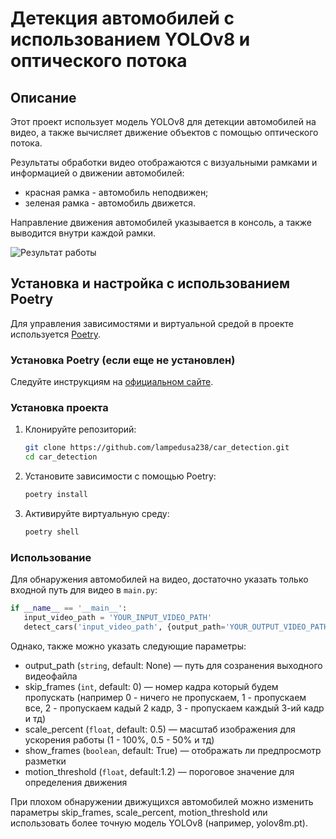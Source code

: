 # Детекция автомобилей с использованием YOLOv8 и оптического потока

## Описание
Этот проект использует модель YOLOv8 для детекции автомобилей на видео, а также вычисляет движение объектов с помощью оптического потока. 

Результаты обработки видео отображаются с визуальными рамками и информацией о движении автомобилей:
- красная рамка - автомобиль неподвижен;
- зеленая рамка - автомобиль движется.

Направление движения автомобилей указывается в консоль, а также выводится внутри каждой рамки.

![Результат работы](data/gif/output_demo.gif)

## Установка и настройка с использованием Poetry

Для управления зависимостями и виртуальной средой в проекте используется [Poetry](https://python-poetry.org/).

### Установка Poetry (если еще не установлен)

Следуйте инструкциям на [официальном сайте](https://python-poetry.org/docs/#installation).

### Установка проекта

1. Клонируйте репозиторий:
    ```bash
    git clone https://github.com/lampedusa238/car_detection.git
    cd car_detection
    ```

2. Установите зависимости с помощью Poetry:
    ```bash
    poetry install
    ```

3. Активируйте виртуальную среду:
    ```bash
    poetry shell
    ```
   
### Использование

Для обнаружения автомобилей на видео, достаточно указать только входной путь для видео в `main.py`:
```Python
if __name__ == '__main__':
   input_video_path = 'YOUR_INPUT_VIDEO_PATH'
   detect_cars('input_video_path', {output_path='YOUR_OUTPUT_VIDEO_PATH'}, {skip_frames=0}, {scale_percent=0.5}, {show_frames=True}, {motion_threshold=1.2})
```
Однако, также можно указать следующие параметры:
- output_path (`string`, default: None) — путь для созранения выходного видеофайла
- skip_frames (`int`, default: 0) — номер кадра который будем пропускать (например 0 - ничего не пропускаем, 1 - пропускаем все, 2 - пропускаем кадый 2 кадр, 3 - пропускаем каждый 3-ий кадр и тд)
- scale_percent (`float`, default: 0.5) — масштаб изображения для ускорения работы (1 - 100%, 0.5 - 50% и тд)
- show_frames (`boolean`, default: True) — отображать ли предпросмотр разметки
- motion_threshold (`float`, default:1.2) — пороговое значение для определения движения


При плохом обнаружении движущихся автомобилей можно изменить параметры skip_frames, scale_percent, motion_threshold или использовать более точную модель YOLOv8 (например, yolov8m.pt).